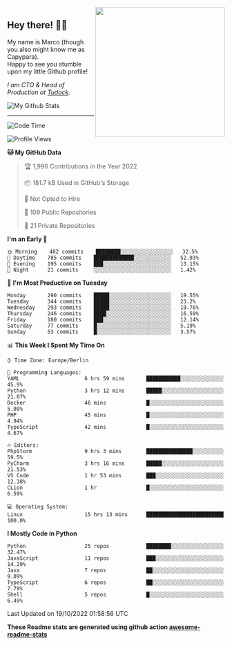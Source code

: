 <img src="https://capypara.de/para_logo.png?a=13" align="right" width="300">

## Hey there! 👋🙃
My name is Marco (though you also might know me as Capypara).  
Happy to see you stumble upon my little Github profile!

*I am CTO & Head of Production at <a href="http://tudock.de">Tudock</a>.*


![My Github Stats](https://github-readme-stats.vercel.app/api?username=theCapypara&show_icons=true&title_color=8ea106&text_color=ffffff&icon_color=8ea106&bg_color=2F343F&hide_border=1)

---
<!--START_SECTION:waka-->
![Code Time](http://img.shields.io/badge/Code%20Time-1%2C863%20hrs%204%20mins-blue)

![Profile Views](http://img.shields.io/badge/Profile%20Views-2-blue)

**🐱 My GitHub Data** 

> 🏆 1,996 Contributions in the Year 2022
 > 
> 📦 181.7 kB Used in GitHub's Storage 
 > 
> 🚫 Not Opted to Hire
 > 
> 📜 109 Public Repositories 
 > 
> 🔑 21 Private Repositories  
 > 
**I'm an Early 🐤** 

```text
🌞 Morning    482 commits    ████████░░░░░░░░░░░░░░░░░   32.5% 
🌆 Daytime    785 commits    █████████████░░░░░░░░░░░░   52.93% 
🌃 Evening    195 commits    ███░░░░░░░░░░░░░░░░░░░░░░   13.15% 
🌙 Night      21 commits     ░░░░░░░░░░░░░░░░░░░░░░░░░   1.42%

```
📅 **I'm Most Productive on Tuesday** 

```text
Monday       290 commits    █████░░░░░░░░░░░░░░░░░░░░   19.55% 
Tuesday      344 commits    █████░░░░░░░░░░░░░░░░░░░░   23.2% 
Wednesday    293 commits    █████░░░░░░░░░░░░░░░░░░░░   19.76% 
Thursday     246 commits    ████░░░░░░░░░░░░░░░░░░░░░   16.59% 
Friday       180 commits    ███░░░░░░░░░░░░░░░░░░░░░░   12.14% 
Saturday     77 commits     █░░░░░░░░░░░░░░░░░░░░░░░░   5.19% 
Sunday       53 commits     █░░░░░░░░░░░░░░░░░░░░░░░░   3.57%

```


📊 **This Week I Spent My Time On** 

```text
⌚︎ Time Zone: Europe/Berlin

💬 Programming Languages: 
YAML                     6 hrs 59 mins       ███████████░░░░░░░░░░░░░░   45.9% 
Python                   3 hrs 12 mins       █████░░░░░░░░░░░░░░░░░░░░   21.07% 
Docker                   46 mins             █░░░░░░░░░░░░░░░░░░░░░░░░   5.09% 
PHP                      45 mins             █░░░░░░░░░░░░░░░░░░░░░░░░   4.94% 
TypeScript               42 mins             █░░░░░░░░░░░░░░░░░░░░░░░░   4.67%

🔥 Editors: 
PhpStorm                 9 hrs 3 mins        ███████████████░░░░░░░░░░   59.5% 
PyCharm                  3 hrs 16 mins       █████░░░░░░░░░░░░░░░░░░░░   21.53% 
VS Code                  1 hr 53 mins        ███░░░░░░░░░░░░░░░░░░░░░░   12.38% 
CLion                    1 hr                █░░░░░░░░░░░░░░░░░░░░░░░░   6.59%

💻 Operating System: 
Linux                    15 hrs 13 mins      █████████████████████████   100.0%

```

**I Mostly Code in Python** 

```text
Python                   25 repos            ████████░░░░░░░░░░░░░░░░░   32.47% 
JavaScript               11 repos            ███░░░░░░░░░░░░░░░░░░░░░░   14.29% 
Java                     7 repos             ██░░░░░░░░░░░░░░░░░░░░░░░   9.09% 
TypeScript               6 repos             ██░░░░░░░░░░░░░░░░░░░░░░░   7.79% 
Shell                    5 repos             █░░░░░░░░░░░░░░░░░░░░░░░░   6.49%

```



 Last Updated on 19/10/2022 01:58:56 UTC
<!--END_SECTION:waka-->

**These Readme stats are generated using github action [awesome-readme-stats](https://github.com/anmol098/waka-readme-stats)**
